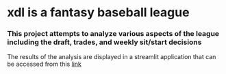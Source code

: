 # xdl is a fantasy baseball league
### This project attempts to analyze various aspects of the league including the draft, trades, and weekly sit/start decisions

The results of the analysis are displayed in a streamlit application that can be accessed from this [link](https://xdl-summary.streamlit.app/)


